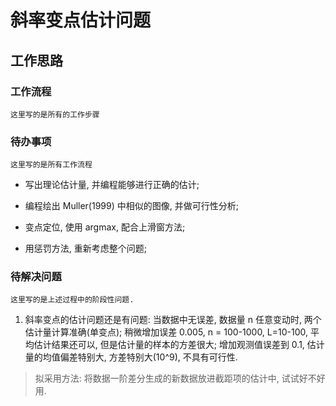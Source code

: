 斜率变点估计问题
================
工作思路
---------

### 工作流程

    这里写的是所有的工作步骤

### 待办事项

    这里写的是所有工作流程

* 写出理论估计量, 并编程能够进行正确的估计;

* 编程绘出 Muller(1999) 中相似的图像, 并做可行性分析;

* 变点定位, 使用 argmax, 配合上滑窗方法;

* 用惩罚方法, 重新考虑整个问题;

### 待解决问题

    这里写的是上述过程中的阶段性问题.

1. 斜率变点的估计问题还是有问题: 当数据中无误差, 数据量 n 任意变动时, 两个估计量计算准确(单变点); 稍微增加误差 0.005, n = 100-1000, L=10-100, 平均估计结果还可以, 但是估计量的样本的方差很大; 增加观测值误差到 0.1, 估计量的均值偏差特别大, 方差特别大(10^9), 不具有可行性. 
> 拟采用方法: 将数据一阶差分生成的新数据放进截距项的估计中, 试试好不好用.
